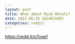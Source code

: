 ```yaml
--- 
layout: post 
title: What about Musk Metals? 
date: 2021-06-25 1624631082 
categories: reddit 
--- 
```

https://redd.it/o7oqe1